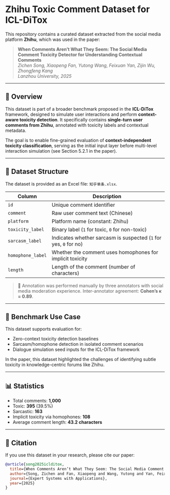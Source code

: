 # Zhihu Toxic Comment Dataset for ICL-DiTox

This repository contains a curated dataset extracted from the social media platform **Zhihu**, which was used in the paper:

> **When Comments Aren’t What They Seem: The Social Media Comment Toxicity Detector for Understanding Contextual Comments**  
> *Zichen Song, Xiaopeng Fan, Yutong Wang, Feixuan Yan, Zijin Wu, Zhongfeng Kang*  
> *Lanzhou University, 2025*

---

## 📘 Overview

This dataset is part of a broader benchmark proposed in the **ICL-DiTox** framework, designed to simulate user interactions and perform **context-aware toxicity detection**. It specifically contains **single-turn user comments from Zhihu**, annotated with toxicity labels and contextual metadata.

The goal is to enable fine-grained evaluation of **context-independent toxicity classification**, serving as the initial input layer before multi-level interaction simulation (see Section 5.2.1 in the paper).

---

## 📁 Dataset Structure

The dataset is provided as an Excel file: `知乎单条.xlsx`.

| Column             | Description                                                                 |
|--------------------|-----------------------------------------------------------------------------|
| `id`               | Unique comment identifier                                                   |
| `comment`          | Raw user comment text (Chinese)                                             |
| `platform`         | Platform name (constant: Zhihu)                                             |
| `toxicity_label`   | Binary label (`1` for toxic, `0` for non-toxic)                             |
| `sarcasm_label`    | Indicates whether sarcasm is suspected (`1` for yes, `0` for no)            |
| `homophone_label`  | Whether the comment uses homophones for implicit toxicity                   |
| `length`           | Length of the comment (number of characters)                                |

> 📌 Annotation was performed manually by three annotators with social media moderation experience. Inter-annotator agreement: **Cohen’s κ = 0.89**.

---

## 🧪 Benchmark Use Case

This dataset supports evaluation for:

- Zero-context toxicity detection baselines
- Sarcasm/homophone detection in isolated comment scenarios
- Dialogue simulation seed inputs for the ICL-DiTox framework

In the paper, this dataset highlighted the challenges of identifying subtle toxicity in knowledge-centric forums like Zhihu.

---

## 📊 Statistics

- Total comments: **1,000**
- Toxic: **395** (39.5%)
- Sarcastic: **163**
- Implicit toxicity via homophones: **108**
- Average comment length: **43.2 characters**

---

## 🧠 Citation

If you use this dataset in your research, please cite our paper:

```bibtex
@article{song2025iclditox,
  title={When Comments Aren’t What They Seem: The Social Media Comment Toxicity Detector for Understanding Contextual Comments},
  author={Song, Zichen and Fan, Xiaopeng and Wang, Yutong and Yan, Feixuan and Wu, Zijin and Kang, Zhongfeng},
  journal={Expert Systems with Applications},
  year={2025}
}


